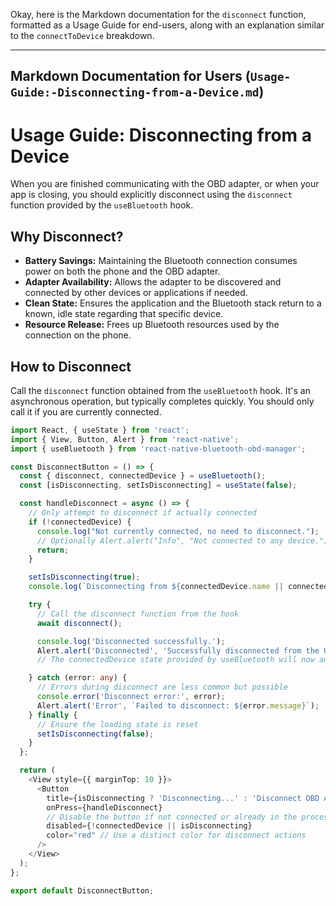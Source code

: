 Okay, here is the Markdown documentation for the `disconnect` function, formatted as a Usage Guide for end-users, along with an explanation similar to the `connectToDevice` breakdown.

---

## Markdown Documentation for Users (`Usage-Guide:-Disconnecting-from-a-Device.md`)

# Usage Guide: Disconnecting from a Device

When you are finished communicating with the OBD adapter, or when your app is closing, you should explicitly disconnect using the `disconnect` function provided by the `useBluetooth` hook.

## Why Disconnect?

*   **Battery Savings:** Maintaining the Bluetooth connection consumes power on both the phone and the OBD adapter.
*   **Adapter Availability:** Allows the adapter to be discovered and connected by other devices or applications if needed.
*   **Clean State:** Ensures the application and the Bluetooth stack return to a known, idle state regarding that specific device.
*   **Resource Release:** Frees up Bluetooth resources used by the connection on the phone.

## How to Disconnect

Call the `disconnect` function obtained from the `useBluetooth` hook. It's an asynchronous operation, but typically completes quickly. You should only call it if you are currently connected.

```typescript
import React, { useState } from 'react';
import { View, Button, Alert } from 'react-native';
import { useBluetooth } from 'react-native-bluetooth-obd-manager';

const DisconnectButton = () => {
  const { disconnect, connectedDevice } = useBluetooth();
  const [isDisconnecting, setIsDisconnecting] = useState(false);

  const handleDisconnect = async () => {
    // Only attempt to disconnect if actually connected
    if (!connectedDevice) {
      console.log("Not currently connected, no need to disconnect.");
      // Optionally Alert.alert("Info", "Not connected to any device.");
      return;
    }

    setIsDisconnecting(true);
    console.log(`Disconnecting from ${connectedDevice.name || connectedDevice.id}...`);

    try {
      // Call the disconnect function from the hook
      await disconnect();

      console.log('Disconnected successfully.');
      Alert.alert('Disconnected', 'Successfully disconnected from the OBD adapter.');
      // The connectedDevice state provided by useBluetooth will now automatically update to null

    } catch (error: any) {
      // Errors during disconnect are less common but possible
      console.error('Disconnect error:', error);
      Alert.alert('Error', `Failed to disconnect: ${error.message}`);
    } finally {
      // Ensure the loading state is reset
      setIsDisconnecting(false);
    }
  };

  return (
    <View style={{ marginTop: 10 }}>
      <Button
        title={isDisconnecting ? 'Disconnecting...' : 'Disconnect OBD Adapter'}
        onPress={handleDisconnect}
        // Disable the button if not connected or already in the process of disconnecting
        disabled={!connectedDevice || isDisconnecting}
        color="red" // Use a distinct color for disconnect actions
      />
    </View>
  );
};

export default DisconnectButton;
